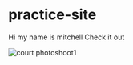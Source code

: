 # practice-site
Hi my name is mitchell
Check it out
<p/>
<img src="https://shielmd4396.github.io/practice-site/2018_Holland_Courtney_CityCreeka-3559.jpg" alt="court photoshoot1">
<p/>

